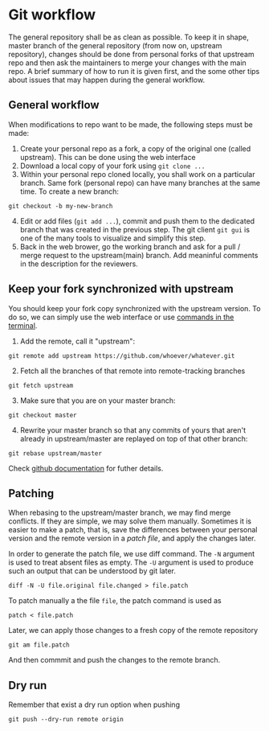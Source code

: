 # Git workflow

The general repository shall be as clean as possible. To keep it in shape, master branch of the general repository (from now on, upstream repository), changes should be done from personal forks of that upstream repo and then ask the maintainers to merge your changes with the main repo. A brief summary of how to run it is given first, and the some other tips about issues that may happen during the general workflow.

## General workflow
When modifications to repo want to be made, the following steps must be made:
1. Create your personal repo as a fork, a copy of the original one (called upstream). This can be done using the web interface
2. Download a local copy of your fork using `git clone ...`
3. Within your personal repo cloned locally, you shall work on a particular branch. Same fork (personal repo) can have many branches at the same time. To create a new branch: 

```
git checkout -b my-new-branch
```
4. Edit or add files (`git add ...`), commit and push them to the dedicated branch that was created in the previous step. The git client `git gui` is one of the many tools to visualize and simplify this step.
5. Back in the web brower, go the working branch and ask for a pull / merge request to the upstream(main) branch. Add meaninful comments in the description for the reviewers.


## Keep your fork synchronized with upstream

You should keep your fork copy synchronized with the upstream version. To do so, we can simply use the web interface or use [commands in the terminal](https://stackoverflow.com/questions/7244321/how-do-i-update-or-sync-a-forked-repository-on-github "The following lines are taken from here"). 

1. Add the remote, call it "upstream":
```
git remote add upstream https://github.com/whoever/whatever.git
```

2. Fetch all the branches of that remote into remote-tracking branches
```
git fetch upstream
```
3. Make sure that you are on your master branch:
```
git checkout master
```
4. Rewrite your master branch so that any commits of yours that aren't already in upstream/master are replayed on top of that other branch:
```
git rebase upstream/master
```

Check [github documentation](https://docs.github.com/en/pull-requests/collaborating-with-pull-requests/working-with-forks/syncing-a-fork) for futher details.

## Patching

When rebasing to the upstream/master branch, we may find merge conflicts. If they are simple, we may solve them manually. Sometimes it is easier to make a patch, that is, save the differences between your personal version and the remote version in a *patch file*, and apply the changes later.

In order to generate the patch file, we use diff command. The `-N` argument is used to treat absent files as empty. The `-U` argument is used to produce such an output that can be understood by git later.

```
diff -N -U file.original file.changed > file.patch
```

To patch manually a the file `file`, the patch command is used as

```
patch < file.patch
```

Later, we can apply those changes to a fresh copy of the remote repository 

```
git am file.patch
```
And then commmit and push the changes to the remote branch.

## Dry run

Remember that exist a dry run option when pushing 

```
git push --dry-run remote origin
```